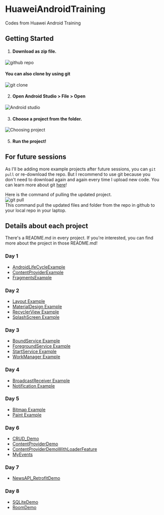 # HuaweiAndroidTraining
Codes from Huawei Android Training

## Getting Started

1. #### Download as zip file.
![github repo](https://user-images.githubusercontent.com/40730345/103393781-00a34180-4b53-11eb-947e-87e252d5d95a.png)

 #### You can also clone by using git
![git clone](https://user-images.githubusercontent.com/40730345/103451177-19e0f500-4cef-11eb-8755-aadc5f0a051f.png)


2. #### Open Android Studio > File > Open  <br/>
![Android studio](https://user-images.githubusercontent.com/40730345/103393760-dfdaec00-4b52-11eb-9835-a1e112acb236.png)

3. #### Choose a project from the folder. <br/>
![Choosing project](https://user-images.githubusercontent.com/40730345/103393754-d18cd000-4b52-11eb-912e-01ba215c2ff6.png)

5. #### Run the project!

## For future sessions

As I'll be adding more example projects after future sessions, you can ```git pull``` or re-download the repo.
But I recommend to use git because you don't need to download again and again every time I upload new code.
You can learn more about git [here](https://product.hubspot.com/blog/git-and-github-tutorial-for-beginners)!

Here is the command of pulling the updated project. <br/>
![git pull](https://user-images.githubusercontent.com/40730345/103451278-5eb95b80-4cf0-11eb-8038-2358f0293d5d.png)
<br>
This command pull the updated files and folder from the repo in github to your local repo in your laptop.


## Details about each project
There's a README.md in every project. If you're interested, you can find more about the project in those README.md! 

### Day 1
- [AndroidLifeCycleExample](https://github.com/HeinKhantZaw/HuaweiAndroidTraining/tree/main/Day1/AndroidLifeCycle)
- [ContentProviderExample](https://github.com/HeinKhantZaw/HuaweiAndroidTraining/tree/main/Day1/ContentProviderExample)
- [FragmentsExample](https://github.com/HeinKhantZaw/HuaweiAndroidTraining/tree/main/Day1/FragmentsExample)

### Day 2
- [Layout Example](https://github.com/HeinKhantZaw/HuaweiAndroidTraining/tree/main/Day2/LayoutExamples)
- [MaterialDesign Example](https://github.com/HeinKhantZaw/HuaweiAndroidTraining/tree/main/Day2/MaterialDesignExample)
- [RecyclerView Example](https://github.com/HeinKhantZaw/HuaweiAndroidTraining/tree/main/Day2/RecyclerViewExample)
- [SplashScreen Example](https://github.com/HeinKhantZaw/HuaweiAndroidTraining/tree/main/Day2/SplashScreenExample)

### Day 3
- [BoundService Example](https://github.com/HeinKhantZaw/HuaweiAndroidTraining/tree/main/Day3/boundServiceExample)
- [ForegroundService Example](https://github.com/HeinKhantZaw/HuaweiAndroidTraining/tree/main/Day3/foregroundServiceExample)
- [StartService Example](https://github.com/HeinKhantZaw/HuaweiAndroidTraining/tree/main/Day3/startServiceExample)
- [WorkManager Example](https://github.com/HeinKhantZaw/HuaweiAndroidTraining/tree/main/Day3/workManagerExample)

### Day 4
- [BroadcastReceiver Example](https://github.com/HeinKhantZaw/HuaweiAndroidTraining/tree/main/Day4/broadcastReceiverExample)
- [Notification Example](https://github.com/HeinKhantZaw/HuaweiAndroidTraining/tree/main/Day4/notificationExample)

### Day 5 
- [Bitmap Example](https://github.com/HeinKhantZaw/HuaweiAndroidTraining/tree/main/Day5/bitmapExample)
- [Paint Example](https://github.com/HeinKhantZaw/HuaweiAndroidTraining/tree/main/Day5/paintExample)

### Day 6
- [CRUD_Demo](https://github.com/HeinKhantZaw/HuaweiAndroidTraining/tree/main/Day6/CRUD_Demo)
- [ContentProviderDemo](https://github.com/HeinKhantZaw/HuaweiAndroidTraining/tree/main/Day6/ContentProviderDemo)
- [ContentProviderDemoWithLoaderFeature](https://github.com/HeinKhantZaw/HuaweiAndroidTraining/tree/main/Day6/ContentProviderDemoWithLoaderFeature)
- [MyEvents](https://github.com/HeinKhantZaw/HuaweiAndroidTraining/tree/main/Day6/MyEvents)

### Day 7 
- [NewsAPI_RetrofitDemo](https://github.com/HeinKhantZaw/HuaweiAndroidTraining/tree/main/Day7/NewsAPI_RetrofitDemo)

### Day 8
- [SQLiteDemo](https://github.com/HeinKhantZaw/HuaweiAndroidTraining/tree/main/Day8/SQLiteDemo)
- [RoomDemo](https://github.com/HeinKhantZaw/HuaweiAndroidTraining/tree/main/Day8/RoomDemo)
